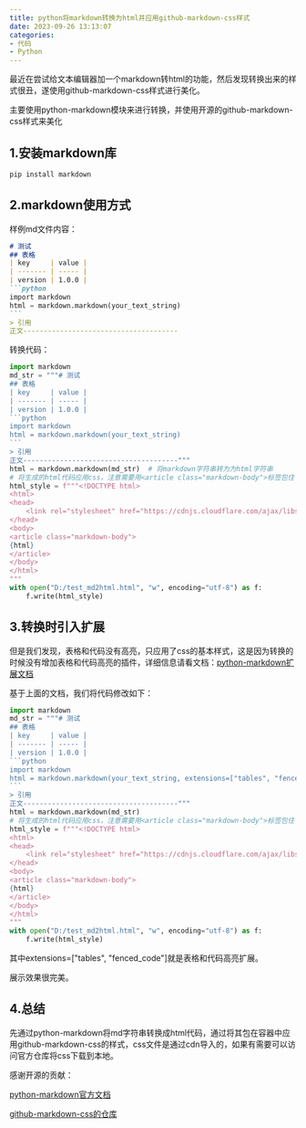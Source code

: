 ```yaml
---
title: python将markdown转换为html并应用github-markdown-css样式
date: 2023-09-26 13:13:07
categories:
- 代码
- Python
---
```

最近在尝试给文本编辑器加一个markdown转html的功能，然后发现转换出来的样式很丑，遂使用github-markdown-css样式进行美化。

主要使用python-markdown模块来进行转换，并使用开源的github-markdown-css样式来美化

<!-- more -->

## 1.安装markdown库

```bash
pip install markdown
```

## 2.markdown使用方式

样例md文件内容：

````markdown
# 测试
## 表格
| key     | value |
| ------- | ----- |
| version | 1.0.0 |
```python
import markdown
html = markdown.markdown(your_text_string)
```
> 引用
正文--------------------------------------
````

转换代码：

````python
import markdown
md_str = """# 测试
## 表格
| key     | value |
| ------- | ----- |
| version | 1.0.0 |
```python
import markdown
html = markdown.markdown(your_text_string)
```
> 引用
正文--------------------------------------"""
html = markdown.markdown(md_str)  # 将markdown字符串转为为html字符串
# 将生成的html代码应用css，注意需要用<article class="markdown-body">标签包住
html_style = f"""<!DOCTYPE html>
<html>
<head>
    <link rel="stylesheet" href="https://cdnjs.cloudflare.com/ajax/libs/github-markdown-css/5.2.0/github-markdown.min.css">
</head>
<body>
<article class="markdown-body">
{html}
</article>
</body>
</html>
"""
with open("D:/test_md2html.html", "w", encoding="utf-8") as f:
    f.write(html_style)
````

## 3.转换时引入扩展

但是我们发现，表格和代码没有高亮，只应用了css的基本样式，这是因为转换的时候没有增加表格和代码高亮的插件，详细信息请看文档：[python-markdown扩展文档](https://python-markdown.github.io/extensions/)

基于上面的文档，我们将代码修改如下：

````python
import markdown
md_str = """# 测试
## 表格
| key     | value |
| ------- | ----- |
| version | 1.0.0 |
```python
import markdown
html = markdown.markdown(your_text_string, extensions=["tables", "fenced_code"])  # 将markdown字符串转为为html字符串
```
> 引用
正文--------------------------------------"""
html = markdown.markdown(md_str)
# 将生成的html代码应用css，注意需要用<article class="markdown-body">标签包住
html_style = f"""<!DOCTYPE html>
<html>
<head>
    <link rel="stylesheet" href="https://cdnjs.cloudflare.com/ajax/libs/github-markdown-css/5.2.0/github-markdown.min.css">
</head>
<body>
<article class="markdown-body">
{html}
</article>
</body>
</html>
"""
with open("D:/test_md2html.html", "w", encoding="utf-8") as f:
    f.write(html_style)
````

其中extensions=\["tables", "fenced\_code"\]就是表格和代码高亮扩展。

展示效果很完美。

## 4.总结

先通过python-markdown将md字符串转换成html代码，通过将其包在容器中应用github-markdown-css的样式，css文件是通过cdn导入的，如果有需要可以访问官方仓库将css下载到本地。

感谢开源的贡献：

[python-markdown官方文档](https://python-markdown.github.io/)

[github-markdown-css的仓库](https://github.com/sindresorhus/github-markdown-css)
